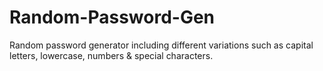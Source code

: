 # Random-Password-Gen
Random password generator including different variations such as capital letters, lowercase, numbers &amp; special characters. 
